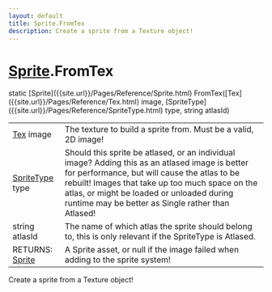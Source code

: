 ```yaml
---
layout: default
title: Sprite.FromTex
description: Create a sprite from a Texture object!
---
```

# [Sprite]({{site.url}}/Pages/Reference/Sprite.html).FromTex

<div class='signature' markdown='1'>
static [Sprite]({{site.url}}/Pages/Reference/Sprite.html) FromTex([Tex]({{site.url}}/Pages/Reference/Tex.html) image, [SpriteType]({{site.url}}/Pages/Reference/SpriteType.html) type, string atlasId)
</div>

|  |  |
|--|--|
|[Tex]({{site.url}}/Pages/Reference/Tex.html) image|The texture to build a sprite from. Must be a valid, 2D image!|
|[SpriteType]({{site.url}}/Pages/Reference/SpriteType.html) type|Should this sprite be atlased, or an individual image? Adding this as             an atlased image is better for performance, but will cause the atlas to be rebuilt! Images             that take up too much space on the atlas, or might be loaded or unloaded during runtime may             be better as Single rather than Atlased!|
|string atlasId|The name of which atlas the sprite should belong to, this is only              relevant if the SpriteType is Atlased.|
|RETURNS: [Sprite]({{site.url}}/Pages/Reference/Sprite.html)|A Sprite asset, or null if the image failed when adding to the sprite system!|

Create a sprite from a Texture object!



